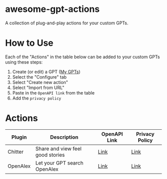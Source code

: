 # awesome-gpt-actions
A collection of plug-and-play actions for your custom GPTs.

# How to Use
Each of the "Actions" in the table below can be added to your custom GPTs using these steps:
1. Create (or edit) a GPT ([My GPTs](https://chat.openai.com/gpts/discovery))
2. Select the "Configure" tab
3. Select "Create new action"
4. Select "Import from URL"
5. Paste in the `OpenAPI link` from the table
6. Add the `privacy policy`

# Actions
| Plugin | Description | OpenAPI Link | Privacy Policy |
| --- | ---| ---| --- |
| Chitter | Share and view feel good stories | [Link](https://codeontherocks.dev/openapi.yaml) | [Link](https://codeontherocks.dev/privacy-policy)|
| OpenAlex | Let your GPT search OpenAlex | [Link](/openapi/openalex.yaml) | [Link](https://codeontherocks.dev/privacy-policy)|
